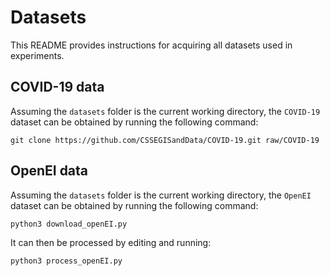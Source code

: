 # Datasets
This README provides instructions for acquiring all datasets used in experiments.

## COVID-19 data
Assuming the `datasets` folder is the current working directory, the `COVID-19` dataset can be obtained by running the following command:
```
git clone https://github.com/CSSEGISandData/COVID-19.git raw/COVID-19
```

## OpenEI data
Assuming the `datasets` folder is the current working directory, the `OpenEI` dataset can be obtained by running the following command:
```
python3 download_openEI.py
```

It can then be processed by editing and running:
```
python3 process_openEI.py
```